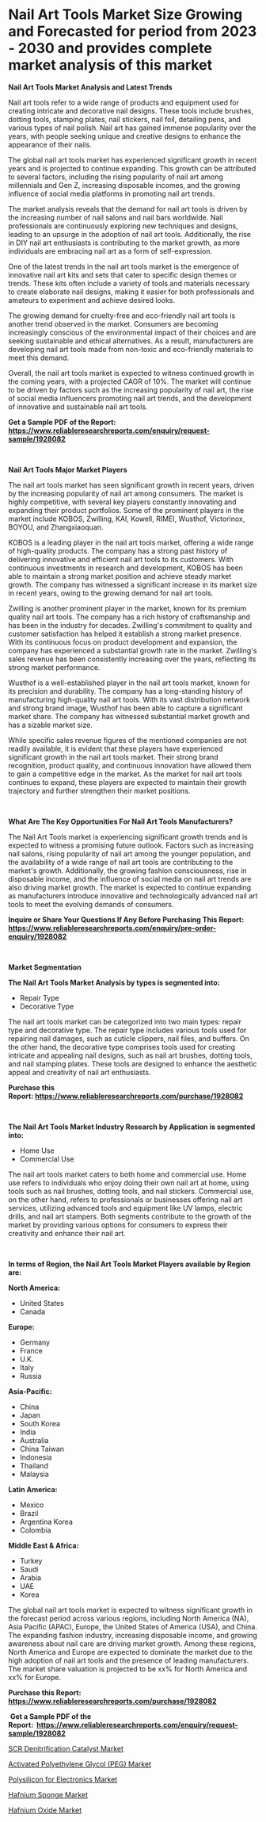 <p><h1>Nail Art Tools Market Size Growing and Forecasted for period from 2023 - 2030 and provides complete market analysis of this market</h1></p><p><strong>Nail Art Tools Market Analysis and Latest Trends</strong></p>
<p><p>Nail art tools refer to a wide range of products and equipment used for creating intricate and decorative nail designs. These tools include brushes, dotting tools, stamping plates, nail stickers, nail foil, detailing pens, and various types of nail polish. Nail art has gained immense popularity over the years, with people seeking unique and creative designs to enhance the appearance of their nails.</p><p>The global nail art tools market has experienced significant growth in recent years and is projected to continue expanding. This growth can be attributed to several factors, including the rising popularity of nail art among millennials and Gen Z, increasing disposable incomes, and the growing influence of social media platforms in promoting nail art trends.</p><p>The market analysis reveals that the demand for nail art tools is driven by the increasing number of nail salons and nail bars worldwide. Nail professionals are continuously exploring new techniques and designs, leading to an upsurge in the adoption of nail art tools. Additionally, the rise in DIY nail art enthusiasts is contributing to the market growth, as more individuals are embracing nail art as a form of self-expression.</p><p>One of the latest trends in the nail art tools market is the emergence of innovative nail art kits and sets that cater to specific design themes or trends. These kits often include a variety of tools and materials necessary to create elaborate nail designs, making it easier for both professionals and amateurs to experiment and achieve desired looks.</p><p>The growing demand for cruelty-free and eco-friendly nail art tools is another trend observed in the market. Consumers are becoming increasingly conscious of the environmental impact of their choices and are seeking sustainable and ethical alternatives. As a result, manufacturers are developing nail art tools made from non-toxic and eco-friendly materials to meet this demand.</p><p>Overall, the nail art tools market is expected to witness continued growth in the coming years, with a projected CAGR of 10%. The market will continue to be driven by factors such as the increasing popularity of nail art, the rise of social media influencers promoting nail art trends, and the development of innovative and sustainable nail art tools.</p></p>
<p><strong>Get a Sample PDF of the Report:&nbsp; <a href="https://www.reliableresearchreports.com/enquiry/request-sample/1928082">https://www.reliableresearchreports.com/enquiry/request-sample/1928082</a></strong></p>
<p>&nbsp;</p>
<p><strong>Nail Art Tools Major Market Players</strong></p>
<p><p>The nail art tools market has seen significant growth in recent years, driven by the increasing popularity of nail art among consumers. The market is highly competitive, with several key players constantly innovating and expanding their product portfolios. Some of the prominent players in the market include KOBOS, Zwilling, KAI, Kowell, RIMEI, Wusthof, Victorinox, BOYOU, and Zhangxiaoquan.</p><p>KOBOS is a leading player in the nail art tools market, offering a wide range of high-quality products. The company has a strong past history of delivering innovative and efficient nail art tools to its customers. With continuous investments in research and development, KOBOS has been able to maintain a strong market position and achieve steady market growth. The company has witnessed a significant increase in its market size in recent years, owing to the growing demand for nail art tools.</p><p>Zwilling is another prominent player in the market, known for its premium quality nail art tools. The company has a rich history of craftsmanship and has been in the industry for decades. Zwilling's commitment to quality and customer satisfaction has helped it establish a strong market presence. With its continuous focus on product development and expansion, the company has experienced a substantial growth rate in the market. Zwilling's sales revenue has been consistently increasing over the years, reflecting its strong market performance.</p><p>Wusthof is a well-established player in the nail art tools market, known for its precision and durability. The company has a long-standing history of manufacturing high-quality nail art tools. With its vast distribution network and strong brand image, Wusthof has been able to capture a significant market share. The company has witnessed substantial market growth and has a sizable market size.</p><p>While specific sales revenue figures of the mentioned companies are not readily available, it is evident that these players have experienced significant growth in the nail art tools market. Their strong brand recognition, product quality, and continuous innovation have allowed them to gain a competitive edge in the market. As the market for nail art tools continues to expand, these players are expected to maintain their growth trajectory and further strengthen their market positions.</p></p>
<p>&nbsp;</p>
<p><strong>What Are The Key Opportunities For Nail Art Tools Manufacturers?</strong></p>
<p><p>The Nail Art Tools market is experiencing significant growth trends and is expected to witness a promising future outlook. Factors such as increasing nail salons, rising popularity of nail art among the younger population, and the availability of a wide range of nail art tools are contributing to the market's growth. Additionally, the growing fashion consciousness, rise in disposable income, and the influence of social media on nail art trends are also driving market growth. The market is expected to continue expanding as manufacturers introduce innovative and technologically advanced nail art tools to meet the evolving demands of consumers.</p></p>
<p><strong>Inquire or Share Your Questions If Any Before Purchasing This Report: <a href="https://www.reliableresearchreports.com/enquiry/pre-order-enquiry/1928082">https://www.reliableresearchreports.com/enquiry/pre-order-enquiry/1928082</a></strong></p>
<p>&nbsp;</p>
<p><strong>Market Segmentation</strong></p>
<p><strong>The Nail Art Tools Market Analysis by types is segmented into:</strong></p>
<p><ul><li>Repair Type</li><li>Decorative Type</li></ul></p>
<p><p>The nail art tools market can be categorized into two main types: repair type and decorative type. The repair type includes various tools used for repairing nail damages, such as cuticle clippers, nail files, and buffers. On the other hand, the decorative type comprises tools used for creating intricate and appealing nail designs, such as nail art brushes, dotting tools, and nail stamping plates. These tools are designed to enhance the aesthetic appeal and creativity of nail art enthusiasts.</p></p>
<p><strong>Purchase this Report:&nbsp;<a href="https://www.reliableresearchreports.com/purchase/1928082">https://www.reliableresearchreports.com/purchase/1928082</a></strong></p>
<p>&nbsp;</p>
<p><strong>The Nail Art Tools Market Industry Research by Application is segmented into:</strong></p>
<p><ul><li>Home Use</li><li>Commercial Use</li></ul></p>
<p><p>The nail art tools market caters to both home and commercial use. Home use refers to individuals who enjoy doing their own nail art at home, using tools such as nail brushes, dotting tools, and nail stickers. Commercial use, on the other hand, refers to professionals or businesses offering nail art services, utilizing advanced tools and equipment like UV lamps, electric drills, and nail art stampers. Both segments contribute to the growth of the market by providing various options for consumers to express their creativity and enhance their nail art.</p></p>
<p>&nbsp;</p>
<p><strong>In terms of Region, the Nail Art Tools Market Players available by Region are:</strong></p>
<p>
    <p> <strong> North America: </strong>
        <ul>
            <li>United States</li>
            <li>Canada</li>
        </ul>
        </p> 
    <p> <strong> Europe: </strong>
        <ul>
            <li>Germany</li>
            <li>France</li>
            <li>U.K.</li>
            <li>Italy</li>
            <li>Russia</li>
        </ul>
        </p> 
    <p> <strong> Asia-Pacific: </strong>
        <ul>
            <li>China</li>
            <li>Japan</li>
            <li>South Korea</li>
            <li>India</li>
            <li>Australia</li>
            <li>China Taiwan</li>
            <li>Indonesia</li>
            <li>Thailand</li>
            <li>Malaysia</li>
        </ul>
        </p> 
    <p> <strong> Latin America: </strong>
        <ul>
            <li>Mexico</li>
            <li>Brazil</li>
            <li>Argentina Korea</li>
            <li>Colombia</li>
        </ul>
        </p> 
    <p> <strong> Middle East & Africa: </strong>
        <ul>
            <li>Turkey</li>
            <li>Saudi</li>
            <li>Arabia</li>
            <li>UAE</li>
            <li>Korea</li>
        </ul>
    </p>
    </p>
<p><p>The global nail art tools market is expected to witness significant growth in the forecast period across various regions, including North America (NA), Asia Pacific (APAC), Europe, the United States of America (USA), and China. The expanding fashion industry, increasing disposable income, and growing awareness about nail care are driving market growth. Among these regions, North America and Europe are expected to dominate the market due to the high adoption of nail art tools and the presence of leading manufacturers. The market share valuation is projected to be xx% for North America and xx% for Europe.</p></p>
<p><strong>Purchase this Report: <a href="https://www.reliableresearchreports.com/purchase/1928082">https://www.reliableresearchreports.com/purchase/1928082</a></strong></p>
<p>&nbsp;<strong>Get a Sample PDF of the Report:&nbsp;&nbsp;<a href="https://www.reliableresearchreports.com/enquiry/request-sample/1928082">https://www.reliableresearchreports.com/enquiry/request-sample/1928082</a></strong></p>
<p><strong></strong></p>
<p><p><a href="https://www.linkedin.com/pulse/scr-denitrification-catalyst-market-insights-players-forecast-yarzf/">SCR Denitrification Catalyst Market</a></p><p><a href="https://www.linkedin.com/pulse/activated-polyethylene-glycol-peg-market-challenges-dpl5f/">Activated Polyethylene Glycol (PEG) Market</a></p><p><a href="https://www.linkedin.com/pulse/polysilicon-electronics-market-share-amp-new-trends-analysis-ri8zf/">Polysilicon for Electronics Market</a></p><p><a href="https://medium.com/@royalhoeger626/hafnium-sponge-market-size-and-market-trends-complete-industry-overview-2023-to-2030-4113701cccfb">Hafnium Sponge Market</a></p><p><a href="https://medium.com/@birdielynch645/hafnium-oxide-market-size-reveals-the-best-marketing-channels-in-global-industry-f2595cbba75d">Hafnium Oxide Market</a></p></p>